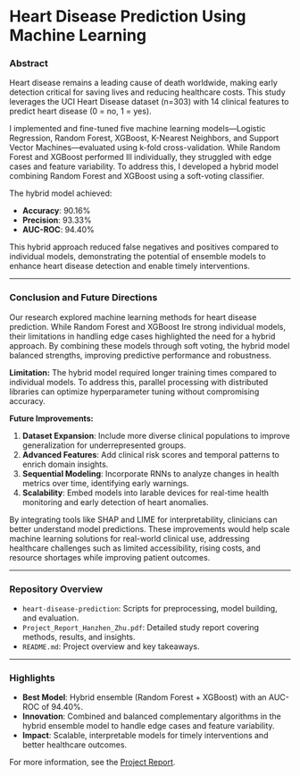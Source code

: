 # Heart Disease Prediction Using Machine Learning

### Abstract
Heart disease remains a leading cause of death worldwide, making early detection critical for saving lives and reducing healthcare costs. This study leverages the UCI Heart Disease dataset (n=303) with 14 clinical features to predict heart disease (0 = no, 1 = yes). 

I implemented and fine-tuned five machine learning models—Logistic Regression, Random Forest, XGBoost, K-Nearest Neighbors, and Support Vector Machines—evaluated using k-fold cross-validation. While Random Forest and XGBoost performed Ill individually, they struggled with edge cases and feature variability. To address this, I developed a hybrid model combining Random Forest and XGBoost using a soft-voting classifier. 

The hybrid model achieved:
- **Accuracy**: 90.16%
- **Precision**: 93.33%
- **AUC-ROC**: 94.40%

This hybrid approach reduced false negatives and positives compared to individual models, demonstrating the potential of ensemble models to enhance heart disease detection and enable timely interventions.

---

### Conclusion and Future Directions
Our research explored machine learning methods for heart disease prediction. While Random Forest and XGBoost Ire strong individual models, their limitations in handling edge cases highlighted the need for a hybrid approach. By combining these models through soft voting, the hybrid model balanced strengths, improving predictive performance and robustness.

**Limitation:** The hybrid model required longer training times compared to individual models. To address this, parallel processing with distributed libraries can optimize hyperparameter tuning without compromising accuracy.

**Future Improvements:**
1. **Dataset Expansion**: Include more diverse clinical populations to improve generalization for underrepresented groups.
2. **Advanced Features**: Add clinical risk scores and temporal patterns to enrich domain insights.
3. **Sequential Modeling**: Incorporate RNNs to analyze changes in health metrics over time, identifying early warnings.
4. **Scalability**: Embed models into Iarable devices for real-time health monitoring and early detection of heart anomalies.

By integrating tools like SHAP and LIME for interpretability, clinicians can better understand model predictions. These improvements would help scale machine learning solutions for real-world clinical use, addressing healthcare challenges such as limited accessibility, rising costs, and resource shortages while improving patient outcomes.

---

### Repository Overview
- `heart-disease-prediction`: Scripts for preprocessing, model building, and evaluation.
- `Project_Report_Hanzhen_Zhu.pdf`: Detailed study report covering methods, results, and insights.
- `README.md`: Project overview and key takeaways.

---

### Highlights
- **Best Model**: Hybrid ensemble (Random Forest + XGBoost) with an AUC-ROC of 94.40%.
- **Innovation**: Combined and balanced complementary algorithms in the hybrid ensemble model to handle edge cases and feature variability.
- **Impact**: Scalable, interpretable models for timely interventions and better healthcare outcomes.

For more information, see the [Project Report](Project_Report_Hanzhen_Zhu.pdf).
